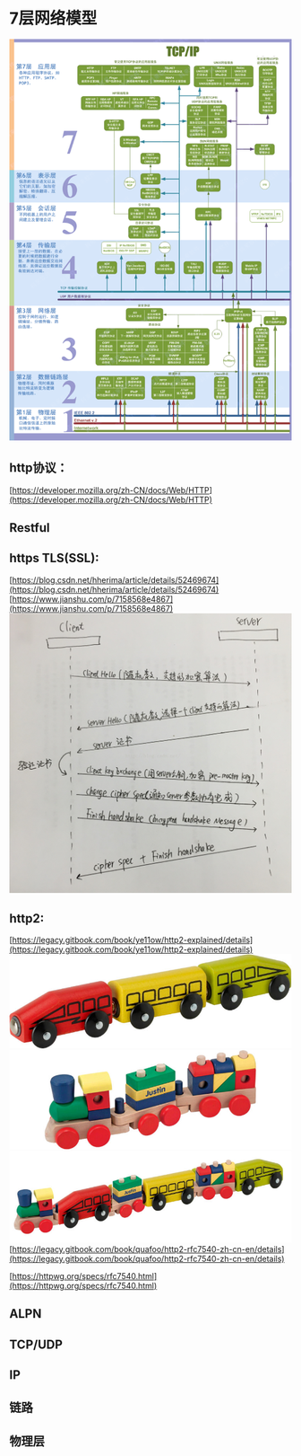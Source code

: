 # 7层网络模型

![](image/osi.jpg)


## http协议：
[https://developer.mozilla.org/zh-CN/docs/Web/HTTP](https://developer.mozilla.org/zh-CN/docs/Web/HTTP)

## Restful

## https TLS(SSL):
[https://blog.csdn.net/hherima/article/details/52469674](https://blog.csdn.net/hherima/article/details/52469674)
[https://www.jianshu.com/p/7158568e4867](https://www.jianshu.com/p/7158568e4867)
![](image/tls.png)

## http2:
[https://legacy.gitbook.com/book/ye11ow/http2-explained/details](https://legacy.gitbook.com/book/ye11ow/http2-explained/details)
![](image/train-ikea.jpg)
![](image/train-justin.jpg)
![](image/train-multiplexed.jpg)
[https://legacy.gitbook.com/book/quafoo/http2-rfc7540-zh-cn-en/details](https://legacy.gitbook.com/book/quafoo/http2-rfc7540-zh-cn-en/details)

[https://httpwg.org/specs/rfc7540.html](https://httpwg.org/specs/rfc7540.html)

## ALPN

## TCP/UDP

## IP

## 链路

## 物理层